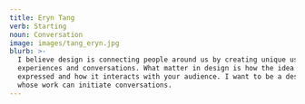 ```yaml
---
title: Eryn Tang
verb: Starting
noun: Conversation
image: images/tang_eryn.jpg
blurb: >-
  I believe design is connecting people around us by creating unique user
  experiences and conversations. What matter in design is how the idea is
  expressed and how it interacts with your audience. I want to be a designer
  whose work can initiate conversations.
---
```

